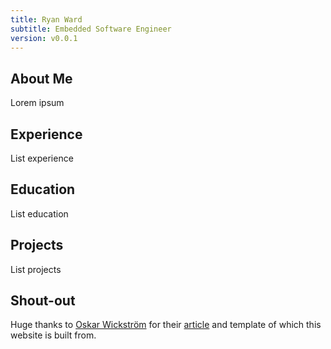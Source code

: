```yaml
---
title: Ryan Ward
subtitle: Embedded Software Engineer
version: v0.0.1
---
```


## About Me
Lorem ipsum

## Experience
List experience

## Education
List education

## Projects
List projects

## Shout-out
Huge thanks to [Oskar Wickström](https://x.com/owickstrom) for their [article](https://owickstrom.github.io/the-monospace-web/) and template of which this website is built from.
